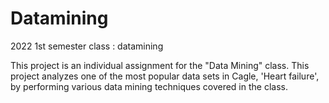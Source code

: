 # Datamining
2022 1st semester class : datamining

This project is an individual assignment for the "Data Mining" class. 
This project analyzes one of the most popular data sets in Cagle, 'Heart failure', by performing various data mining techniques covered in the class.
